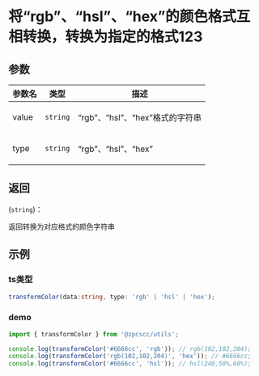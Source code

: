 # 将“rgb”、“hsl”、“hex”的颜色格式互相转换，转换为指定的格式123

## 参数

| 参数名 | 类型                | 描述                                   |
| ------ | ------------------- | -------------------------------------- |
| value  | <code>string</code> | <p>“rgb”、“hsl”、“hex”格式的字符串</p> |
| type   | <code>string</code> | <p>“rgb”、“hsl”、“hex”</p>             |

## 返回

(<code>string</code>)：<p>返回转换为对应格式的颜色字符串</p>

## 示例

### ts类型

```typescript
transformColor(data:string, type: 'rgb' | 'hsl' | 'hex');
```

### demo

```typescript
import { transformColor } from '@zpcscc/utils';

console.log(transformColor('#6666cc', 'rgb')); // rgb(102,102,204);
console.log(transformColor('rgb(102,102,204)', 'hex')); // #6666cc;
console.log(transformColor('#6666cc', 'hsl')); // hsl(240,50%,60%);
```
